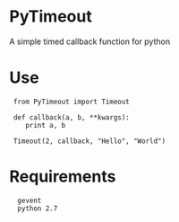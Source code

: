 # PyTimeout
A simple timed callback function for python

# Use

 ```
  from PyTimeout import Timeout

  def callback(a, b, **kwargs):
     print a, b
 
  Timeout(2, callback, "Hello", "World")
 ```

# Requirements
 ```
   gevent
   python 2.7
 ```
